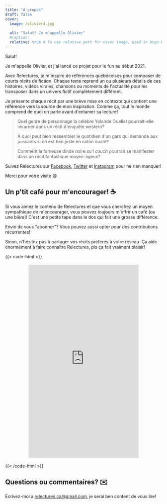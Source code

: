```yaml
---
title: "À propos"
draft: false
cover:
  image: /olivier4.jpg
  
  alt: "Salut! Je m'appelle Olivier"
  #caption: 
  relative: true # To use relative path for cover image, used in hugo Page-bundles
---
```


Salut!

Je m'appelle Olivier, et j'ai lancé ce projet pour le fun au début 2021.

Avec Relectures, je m'inspire de références québécoises pour composer de courts récits de fiction. Chaque texte reprend un ou plusieurs détails de ces histoires, vidéos virales, chansons ou moments de l'actualité pour les transposer dans un univers fictif complètement différent.

Je présente chaque récit par une brève mise en contexte qui contient une référence vers la source de mon inspiration. Comme ça, tout le monde comprend de quoi on parle avant d'entamer sa lecture!

> Quel genre de personnage la célèbre Yolande Ouellet pourrait-elle incarner dans un récit d'enquête western?
>
> À quoi peut bien ressembler le quotidien d'un gars qui demande aux passants si on est ben juste en coton ouaté? 
>
> Comment la fameuse dinde noire su'l _couch_ pourrait se manifester dans un récit fantastique moyen-âgeux?

Suivez Relectures sur [Facebook](https://www.facebook.com/relectures.ca), [Twitter](https://twitter.com/relectures_) et [Instagram](https://www.instagram.com/relectures/) pour ne rien manquer!

Merci pour votre visite :smile:

## Un p'tit café pour m'encourager! :coffee:
Si vous aimez le contenu de Relectures et que vous cherchez un moyen sympathique de m'encourager, vous pouvez toujours m'offrir un café (ou une bière)! C'est une petite tape dans le dos qui fait une grosse différence.

Envie de vous "abonner"? Vous pouvez aussi opter pour des contributions récurrentes!

Sinon, n'hésitez pas à partager vos récits préférés à votre réseau. Ça aide énormément à faire connaître Relectures, pis ça fait vraiment plaisir!

{{< code-html >}}
<p align="center"><iframe src='https://ko-fi.com/relectures/?hidefeed=true&widget=true&embed=true&preview=true' style='border:none;width:70%;padding:4px;background:#f9f9f9;' display='block'
    border-style='none' height='620' title='relectures'></iframe></p>
{{< /code-html >}}

## Questions ou commentaires? :envelope:
Écrivez-moi à [relectures.ca@gmail.com](mailto:relectures.ca@gmail.com), je serai ben content de vous lire!